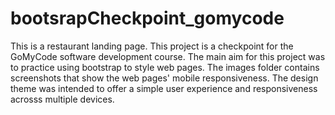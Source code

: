 # bootsrapCheckpoint_gomycode

This is a restaurant landing page. This project is a checkpoint for the GoMyCode software development course. The main aim for this project was to practice using bootstrap to style web pages. The images folder contains screenshots that show the web pages' mobile responsiveness. The design theme was intended to offer a simple user experience and responsiveness acrosss multiple devices.
